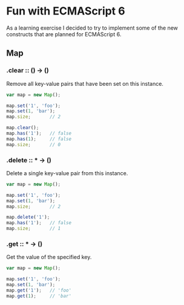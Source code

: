 Fun with ECMAScript 6
=====================

As a learning exercise I decided to try to implement some of the new constructs that are planned for ECMAScript 6.

Map
---

### .clear :: () -> ()

Remove all key-value pairs that have been set on this instance.

```javascript
var map = new Map();

map.set('1', 'foo');
map.set(1, 'bar');
map.size;       // 2

map.clear();
map.has('1');   // false
map.has(1);     // false
map.size;       // 0
```

### .delete :: * -> ()

Delete a single key-value pair from this instance.

```javascript
var map = new Map();

map.set('1', 'foo');
map.set(1, 'bar');
map.size;       // 2

map.delete('1');
map.has('1');   // false
map.size;       // 1
```

### .get :: * -> ()

Get the value of the specified key.

```javascript
var map = new Map();

map.set('1', 'foo');
map.set(1, 'bar');
map.get('1');   // 'foo'
map.get(1);     // 'bar'
```
